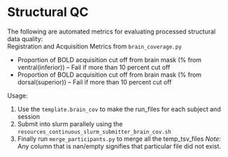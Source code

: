 # Structural QC
The following are automated metrics for evaluating processed structural data quality:<br>
Registration and Acquisition Metrics from `brain_coverage.py` <br>
  * Proportion of BOLD acquisition cut off from brain mask (% from ventral(inferior)) – Fail if more than 10 percent cut off
  * Proportion of BOLD acquisition cut off from brain mask (% from dorsal(superior)) – Fail if more than 10 percent cut off
  
  Usage:
  1) Use the `template.brain_cov` to make the run_files for each subject and session
  2) Submit into slurm parallely using the `resources_continuous_slurm_submitter_brain_cov.sh`
  3) Finally run `merge_participants.py` to merge all the temp_tsv_files
*Note:* Any column that is nan/empty signifies that particular file did not exist.


    
